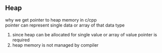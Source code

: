 ## Heap

why we get pointer to heap memory in c/cpp  
pointer can represent single data or array of that data type  
1. since heap can be allocated for single value or array of value pointer is required  
2. heap memory is not managed by compiler 